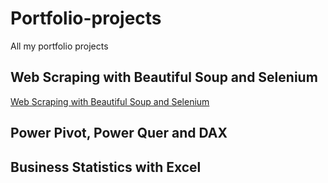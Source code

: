 # Portfolio-projects
All my portfolio projects

## Web Scraping with Beautiful Soup and Selenium
<a href="[url](https://github.com/EnuelOB-1/Portfolio-projects/blob/main/Self-storage%20companies%20in%20the%20UK/README.md)">Web Scraping with Beautiful Soup and Selenium</a>



## Power Pivot, Power Quer and DAX

## Business Statistics with Excel
